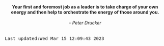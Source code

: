 
<div align="center"><b><span>Your first and foremost job as a leader is to take charge of your own energy and then help to orchestrate the energy of those around you.</span></b><br><br><i> - Peter Drucker</i></div>
<br><br><kbd>Last updated:Wed Mar 15 12:09:43 2023</kbd>